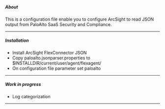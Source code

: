 ##### About
This is a configuration file enable you to configure ArcSight to read JSON output from PaloAlto SaaS Security and Compliance. 

---

##### Installation

- Install ArcSight FlexConnector JSON
- Copy paloalto.jsonparser.properties to $INSTALLDIR/current/user/agent/flexagent/
- On configuration file parameter set paloalto

---

##### Work in progress

- Log categorization

---
